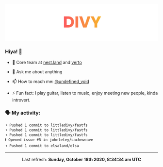 
![](https://github.com/divy-work/divy-work/raw/master/assets/divy.png)

### Hiya! 👋

- 🔭 Core team at [nest.land](https://github.com/nestdotland/nest.land) and [verto](https://github.com/useverto/verto)

- 💬 Ask me about anything

- 📫 How to reach me: [@undefined_void](https://instagram.com/divy.exe)

- ⚡ Fun fact: I play guitar, listen to music, enjoy meeting new people, kinda introvert.

### 🗣 My activity:

```
⬆️ Pushed 1 commit to littledivy/fastfs
⬆️ Pushed 1 commit to littledivy/fastfs
⬆️ Pushed 1 commit to littledivy/fastfs
❗️ Opened issue #5 in johnletey/cacheweave
⬆️ Pushed 1 commit to elsaland/elsa
```

------------
<p align="center">Last refresh: <b>Sunday, October 18th 2020, 8:34:34 am UTC</b></p>
